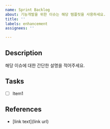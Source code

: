```yaml
---
name: Sprint Backlog
about: 기능개발을 위한 이슈는 해당 템플릿을 사용하세요.
title: ''
labels: enhancement
assignees: ''

---
```


## Description

해당 이슈에 대한 간단한 설명을 적어주세요.

## Tasks
- [ ] Item1

## References
- [link text](link url)
